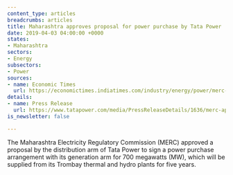 ```yaml
---
content_type: articles
breadcrumbs: articles
title: Maharashtra approves proposal for power purchase by Tata Power
date: 2019-04-03 04:00:00 +0000
states:
- Maharashtra
sectors:
- Energy
subsectors:
- Power
sources:
- name: Economic Times
  url: https://economictimes.indiatimes.com/industry/energy/power/merc-approves-700-mw-ppa-of-tata-power-for-five-years/articleshow/68598403.cms
details:
- name: Press Release
  url: https://www.tatapower.com/media/PressReleaseDetails/1636/merc-approves-700-mw-ppa-between-distribution-and-generation-business-of-tata-power-for-the-next-five-years
is_newsletter: false

---
```

The Maharashtra Electricity Regulatory Commission (MERC) approved a proposal by the distribution arm of Tata Power to sign a power purchase arrangement with its generation arm for 700 megawatts (MW), which will be supplied from its Trombay thermal and hydro plants for five years.
